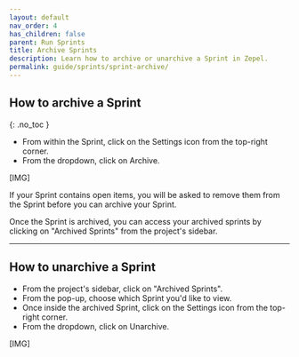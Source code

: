 ```yaml
---
layout: default
nav_order: 4
has_children: false
parent: Run Sprints
title: Archive Sprints
description: Learn how to archive or unarchive a Sprint in Zepel.
permalink: guide/sprints/sprint-archive/
---
```

## How to archive a Sprint
{: .no_toc }

- From within the Sprint, click on the Settings icon from the top-right corner.
- From the dropdown, click on Archive.

[IMG]

If your Sprint contains open items, you will be asked to remove them from the Sprint before you can archive your Sprint.

Once the Sprint is archived, you can access your archived sprints by clicking on "Archived Sprints" from the project's sidebar.

---

## How to unarchive a Sprint

- From the project's sidebar, click on "Archived Sprints".
- From the pop-up, choose which Sprint you'd like to view.
- Once inside the archived Sprint, click on the Settings icon from the top-right corner.
- From the dropdown, click on Unarchive.

[IMG]
